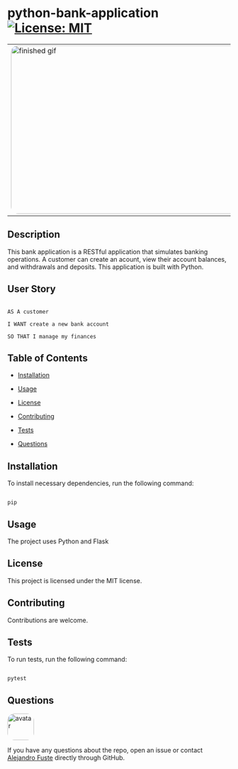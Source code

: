 
# python-bank-application [![License: MIT](https://img.shields.io/badge/License-MIT-blue.svg)](https://opensource.org/licenses/MIT)

<table><tr><td>
<img src="./images/finishedGif.gif" alt="finished gif" style="border-radius:16px" width="838" height="380"/>
</table></tr></td>

## Description 

This bank application is a RESTful application that simulates banking operations. A customer can create an acount, view their account balances, and withdrawals and deposits. This application is built with Python.

## User Story

```

AS A customer

I WANT create a new bank account

SO THAT I manage my finances

```

## Table of Contents

* [Installation](#installation)

* [Usage](#usage)

* [License](#license)

* [Contributing](#contributing)

* [Tests](#tests)

* [Questions](#questions)

## Installation

To install necessary dependencies, run the following command:

```

pip

```

## Usage

The project uses Python and Flask

## License

This project is licensed under the MIT license.

## Contributing

Contributions are welcome.

## Tests 

To run tests, run the following command:

```

pytest

```

## Questions

<img src="https://avatars.githubusercontent.com/u/48495840?v=4" alt="avatar" style="border-radius: 16px" width="60"/>

If you have any questions about the repo, open an issue or contact [Alejandro Fuste](https://github.com/Alejandro-Fuste) directly through GitHub.

